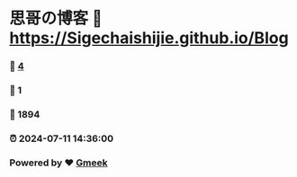 # 思哥の博客 :link: https://Sigechaishijie.github.io/Blog 
### :page_facing_up: [4](https://Sigechaishijie.github.io/Blog/tag.html) 
### :speech_balloon: 1 
### :hibiscus: 1894 
### :alarm_clock: 2024-07-11 14:36:00 
### Powered by :heart: [Gmeek](https://github.com/Meekdai/Gmeek)
